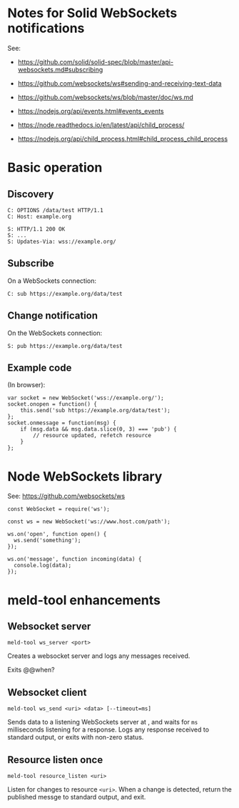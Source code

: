 # Notes for Solid WebSockets notifications

See:
- https://github.com/solid/solid-spec/blob/master/api-websockets.md#subscribing
- https://github.com/websockets/ws#sending-and-receiving-text-data
- https://github.com/websockets/ws/blob/master/doc/ws.md
- https://nodejs.org/api/events.html#events_events

- https://node.readthedocs.io/en/latest/api/child_process/
- https://nodejs.org/api/child_process.html#child_process_child_process




# Basic operation

## Discovery

    C: OPTIONS /data/test HTTP/1.1
    C: Host: example.org

    S: HTTP/1.1 200 OK
    S: ...
    S: Updates-Via: wss://example.org/


## Subscribe

On a WebSockets connection:

    C: sub https://example.org/data/test

## Change notification

On the WebSockets connection:

    S: pub https://example.org/data/test

## Example code

(In browser):

    var socket = new WebSocket('wss://example.org/');
    socket.onopen = function() {
        this.send('sub https://example.org/data/test');
    };
    socket.onmessage = function(msg) {
        if (msg.data && msg.data.slice(0, 3) === 'pub') {
            // resource updated, refetch resource
        }
    };


# Node WebSockets library

See: https://github.com/websockets/ws

    const WebSocket = require('ws');

    const ws = new WebSocket('ws://www.host.com/path');

    ws.on('open', function open() {
      ws.send('something');
    });

    ws.on('message', function incoming(data) {
      console.log(data);
    });



# meld-tool enhancements

## Websocket server

    meld-tool ws_server <port>

Creates a websocket server and logs any messages received.

Exits @@when?

## Websocket client

    meld-tool ws_send <uri> <data> [--timeout=ms]

Sends data to a listening WebSockets server at <uri>, and waits for `ms` milliseconds listening for a response.  Logs any response received to standard output, or exits with non-zero status.

## Resource listen once

    meld-tool resource_listen <uri>

Listen for changes to resource `<uri>`.  When a change is detected, return the published messge to standard output, and exit.

